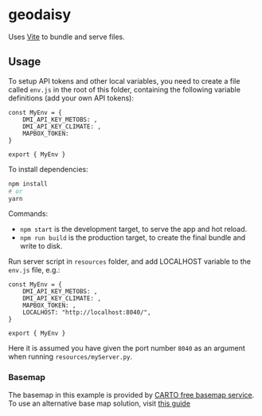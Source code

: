 # geodaisy
Uses [Vite](https://vitejs.dev/) to bundle and serve files.

## Usage
To  setup API tokens and other local variables, you need to create a file called `env.js` in the root of this folder, containing the following variable definitions (add your own API tokens):

```
const MyEnv = {
    DMI_API_KEY_METOBS: ,
    DMI_API_KEY_CLIMATE: ,
    MAPBOX_TOKEN: 
}

export { MyEnv }
```

To install dependencies:

```bash
npm install
# or
yarn
```

Commands:
* `npm start` is the development target, to serve the app and hot reload.
* `npm run build` is the production target, to create the final bundle and write to disk.

Run server script in `resources` folder, and add LOCALHOST variable to the `env.js` file, e.g.:

```
const MyEnv = {
    DMI_API_KEY_METOBS: ,
    DMI_API_KEY_CLIMATE: ,
    MAPBOX_TOKEN: ,
    LOCALHOST: "http://localhost:8040/",
}

export { MyEnv }
```
Here it is assumed you have given the port number `8040` as an argument when running `resources/myServer.py`.


### Basemap

The basemap in this example is provided by [CARTO free basemap service](https://carto.com/basemaps). To use an alternative base map solution, visit [this guide](https://deck.gl/docs/get-started/using-with-map#using-other-basemap-services)
